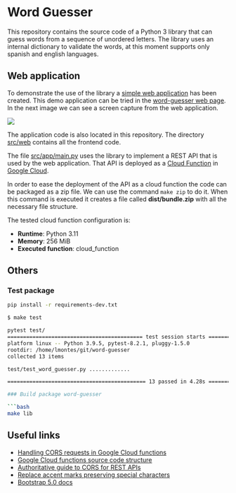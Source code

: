 # Word Guesser

This repository contains the source code of a Python 3 library that can guess words from a sequence of unordered letters. The library uses an internal dictionary to validate the words, at this moment supports only spanish and english languages.

## Web application

To demonstrate the use of the library a [simple web application](src/web/) has been created. This demo application can be tried in the [word-guesser web page](https://lmont.es/word-guesser). In the next image we can see a screen capture from the web application.

![](images/screenshot.png)

The application code is also located in this repository. The directory [src/web](src/web/) contains all the frontend code.

The file [src/app/main.py](src/app/main.py) uses the library to implement a REST API that is used by the web application. That API is deployed as a [Cloud Function](https://cloud.google.com/functions) in [Google Cloud](https://cloud.google.com).

In order to ease the deployment of the API as a cloud function the code can be packaged as a zip file. We can use the command `make zip` to do it. When this command is executed it creates a file called **dist/bundle.zip** with all the necessary file structure.

The tested cloud function configuration is:

* **Runtime**: Python 3.11
* **Memory**: 256 MiB
* **Executed function**: cloud_function

## Others

### Test package

```bash
pip install -r requirements-dev.txt
```

```bash
$ make test

pytest test/
=========================================== test session starts ============================================
platform linux -- Python 3.9.5, pytest-8.2.1, pluggy-1.5.0
rootdir: /home/lmontes/git/word-guesser
collected 13 items                                                                                         

test/test_word_guesser.py .............                                                              [100%]

============================================ 13 passed in 4.28s ============================================

### Build package word-guesser

```bash
make lib
```

## Useful links

* [Handling CORS requests in Google Cloud functions](https://cloud.google.com/functions/docs/writing/http?hl=en#handling_cors_requests)
* [Google Cloud functions source code structure](https://cloud.google.com/functions/docs/writing?hl=en#structuring_source_code)
* [Authoritative guide to CORS for REST APIs](https://www.moesif.com/blog/technical/cors/Authoritative-Guide-to-CORS-Cross-Origin-Resource-Sharing-for-REST-APIs/)
* [Replace accent marks preserving special characters](https://stackoverflow.com/questions/29984925/replace-accent-marks-preserving-special-characters)
* [Bootstrap 5.0 docs](https://getbootstrap.com/docs/5.0)
